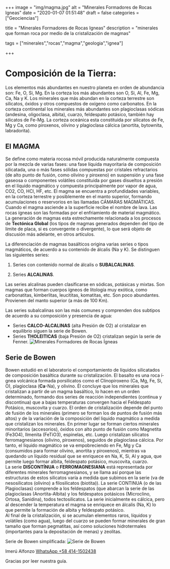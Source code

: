 +++
image = "img/magma.jpg" 
alt = "Minerales Formadores de Rocas Igneas" 
date = "2020-01-07 01:51:48"
draft = false 
categories = ["Geociencias"]

title = "Minerales Formadores de Rocas Igneas" 
description = "minerales que forman roca por medio de la cristalización de magmas" 

tags = ["minerales","rocas","magma","geologia","ignea"] 

+++

# Composición de la Tierra:
Los elementos más abundantes en nuestro planeta en orden de abundancia son: Fe, O, Si, Mg. En la corteza los más abundantes son O, Si, Al, Fe, Mg, Ca, Na y K. Los minerales que más abundan en la  corteza terrestre son silicatos, óxidos y otros compuestos de oxígeno como carbonatos. En la corteza continental los minerales más abundantes son plagioclasas sódicas (andesina, oligoclasa, albita), cuarzo, feldespato potásico, también hay silicatos de Fe-Mg. La corteza oceánica esta constituida por silicatos de Fe, Mg y Ca, como piroxenos, olivino y plagioclasa cálcica (anortita, bytownita, labradorita).

## El MAGMA
Se define como materia rocosa móvil producida naturalmente compuesta por la mezcla de varias fases: una fase lí­quida mayoritaria de composición silicatada, una o más fases sólidas compuestas por cristales refractarios (de alto punto de fusión, como olivino y piroxeno) en suspensión y una fase gaseosa o componentes volátiles constituida por gases disueltos a presión en el lí­quido magmático y compuesta principalmente por vapor de agua, CO2, CO, HCl, HF, etc. El magma se encuentra a profundidades variables, en la corteza terrestre y posiblemente en el manto superior, formando acumulaciones o reservorios en las llamadas CÁMARAS MAGMÁTICAS.  
Cuando el magma asciende a la superficie recibe el nombre de lava. Las rocas í­gneas son las formadas por el enfriamiento de material magmático.  
La generación de magmas esta estrechamente relacionada a los procesos de **Tectónica Global** (los tipos de magmas generados dependen del tipo de limite de placa, si es convergente o divergente), lo que será objeto de discusión más adelante, en otros artí­culos.

La diferenciación de magmas basálticos origina varias series o tipos magmáticos, de acuerdo a su contenido de álcalis (Na y K). Se distinguen las siguientes series:

1. Series con contenido normal de álcalis o **SUBALCALINAS**.

2. Series **ALCALINAS**.

Las series alcalinas pueden clasificarse en sódicas, potásicas y mixtas. Son magmas  que forman cuerpos í­gneos de litologí­a muy exótica, como carbonatitas, kimberlitas, leucititas, komatitas, etc. Son poco abundantes. Provienen del manto superior (a más de 100 Km).

Las series subalcalinas son las más comunes y comprenden dos subtipos de acuerdo a su composición y presencia de agua:

- Series **CALCO-ALCALINAS** (alta Presión de O2) al cristalizar en equilibrio siguen la serie de Bowen.  
- Series **THOLEITICAS** (baja Presión de O2) cristalizan según la serie de Fenner.
![](/img/mineralesFormadores.png "Minerales Formadores de Rocas Ígneas")
## Serie de Bowen
Bowen estudió en el laboratorio el comportamiento de lí­quidos silicatados de composición basáltica durante su cristalización. El basalto es una roca í­gnea volcánica formada porsilicatos como el Clinopiroxeno (Ca, Mg, Fe, Si, O), plagioclasa (**Ca**-Na), y olivino. Él concluye que los minerales que cristalizan a partir de un magma basáltico, lo hacen en un orden determinado, formando dos series de reacción independientes (continua y discontinua) que a bajas temperaturas convergen hacia el Feldespato Potásico, muscovita y cuarzo. El orden de cristalización depende del punto de fusión de los minerales (primero se forman los de puntos de fusión más altos) y de la variación de la composición del liquido magmático a medida que cristalizan los minerales. En primer lugar se forman ciertos minerales minoritarios (accesorios), óxidos con alto punto de fusión como Magnetita (Fe3O4), Ilmenita (FeTiO3), espinelas, etc. Luego cristalizan silicatos ferromagnesianos (olivino, piroxenos), seguidos de plagioclasa cálcica. Por tanto, el liquido magmático se va empobreciendo en Fe, Mg y Ca (consumidos para formar olivino, anortita y piroxenos), mientras va quedando un lí­quido residual que se enriquece en Na, K, Si, Al y agua, que permite luego formar albita, feldespato potásico, muscovita, cuarzo.  
La serie **DISCONTÍNUA** o **FERROMAGNESIANA** está representada por diferentes minerales ferromagnesianos, y se llama así­ porque las estructuras de estos silicatos varí­a a medida que subimos en la serie (va de nesosilicatos (olivino) a filosilicatos (biotita)).
La serie CONTINUA (o de las Plagioclasas) comprende a los feldespatos (que abarcan la serie de las plagioclasas (Anortita-Albita) y los feldespatos potásicos (Microclino, Ortosa, Sanidina), todos tectosilicatos. La serie inicialmente es cálcica, pero al descender la temperatura el magma se enriquece en álcalis (Na, K) lo que permite la formación de albita y feldespato potásico.  
Al final de la cristalización, si se acumulan elementos raros, lí­quidos y volátiles (como agua), luego del cuarzo se pueden formar minerales de gran tamaño que forman pegmatitas, así­ como soluciones hidrotermales (importantes para la depositación de menas) y zeolitas.

Serie de Bowen simplificada:
![](/img/bowen.png "Serie de Bowen")  

Imerú Alfonzo [WhatsApp +58 414-1502438](https://wa.me/584141502438)

Gracias por leer nuestra guía.
